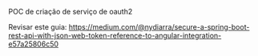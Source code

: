 POC de criação de serviço de oauth2

Revisar este guia: https://medium.com/@nydiarra/secure-a-spring-boot-rest-api-with-json-web-token-reference-to-angular-integration-e57a25806c50

